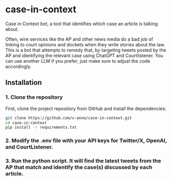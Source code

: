# case-in-context
Case in Context bot, a tool that identifies which case an article is talking about.

Often, wire services like the AP and other news media do a bad job of linking to court opinions and dockets when they write stories about the law. This is a bot that attempts to remedy that, by targeting tweets posted by the AP and identifying the relevant case using ChatGPT and Courtlistener. You can use another LLM if you prefer; just make sure to adjust the code accordingly.

## Installation

### 1. Clone the repository

First, clone the project repository from GitHub and install the dependencies:

```bash
git clone https://github.com/v-anne/case-in-context.git
cd case-in-context
pip install -r requirements.txt
```

### 2. Modify the .env file with your API keys for Twitter/X, OpenAI, and CourtListener.

### 3. Run the python script. It will find the latest tweets from the AP that match and identify the case(s) discussed by each article.
